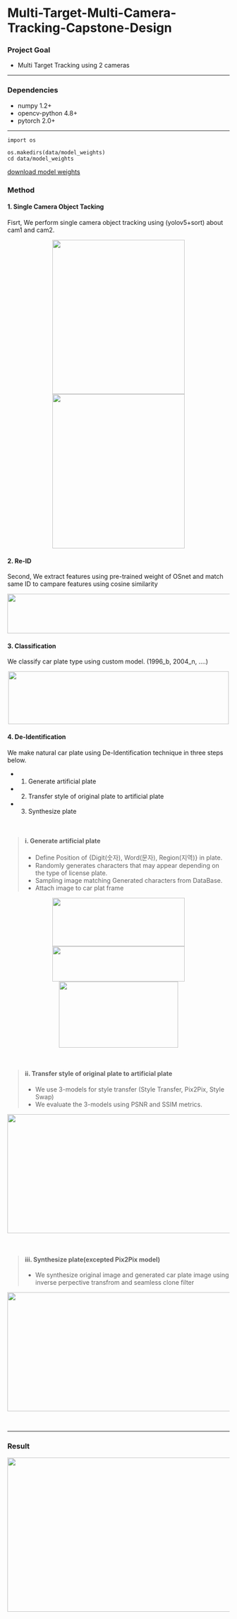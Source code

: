 # Multi-Target-Multi-Camera-Tracking-Capstone-Design

### Project Goal
- Multi Target Tracking using 2 cameras
--------------

### Dependencies
- numpy 1.2+
- opencv-python 4.8+
- pytorch 2.0+
--------------
~~~
import os

os.makedirs(data/model_weights)
cd data/model_weights
~~~
<a href="https://drive.google.com/drive/folders/1mbzC1hsGuE-jEdX0ImvXI4tSeNb3Il36?usp=drive_link">download model weights</a>
  
### Method
#### 1. Single Camera Object Tacking
Fisrt, We perform single camera object tracking using (yolov5+sort) about cam1 and cam2. <br>
<p align="center">
  <img src="./results/plate detection.jpg" width="300" height="350"/>
  <img src="./results/plate detection.jpg" width="300" height="350"/>
</p>

#### 2. Re-ID
Second, We extract features using pre-trained weight of OSnet and match same ID to campare features using cosine similarity <br>
<p align="center">
  <img src="./results/4 corner detection.png" width="700" height="90"/>
</p>

#### 3. Classification
We classify car plate type using custom model. (1996_b, 2004_n, ....)<br>
<p align="center">
  <img src="./results/classification.png" width="500" height="120"/>
</p>

#### 4. De-Identification
We make natural car plate using De-Identification technique in three steps below.<br>
- 1. Generate artificial plate
- 2. Transfer style of original plate to artificial plate
- 3. Synthesize plate

<br>

> #### i. Generate artificial plate
> - Define Position of {Digit(숫자), Word(문자), Region(지역)} in plate.<br>
> - Randomly generates characters that may appear depending on the type of license plate.<br>
> - Sampling image matching Generated characters from DataBase.<br>
> - Attach image to car plat frame
<p align="center">
  <img src="./results/de identification1.png" width="300" height="110"/>
  <img src="./results/de identification2.png" width="300" height="80"/>
  <img src="./results/de identification3.png" width="270" height="150"/>
</p>
<br>

> #### ii. Transfer style of original plate to artificial plate
> - We use 3-models for style transfer (Style Transfer, Pix2Pix, Style Swap)
> - We evaluate the 3-models using PSNR and SSIM metrics.
<p align="center">
<img src="./results/transfer1.png" width="630" height="270"/>
</p>
<br>

> #### iii. Synthesize plate(excepted Pix2Pix model)
> - We synthesize original image and generated car plate image using inverse perpective transfrom and seamless clone filter
<p align="center">
<img src="./results/synthetic1.png" width="630" height="270"/>
</p>
<br>

--------------
### Result
<p align="center">
<img src="./results/result.png" width="630" height="350"/>
</p>

